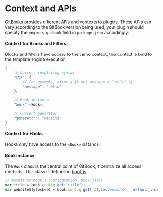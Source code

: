 # Context and APIs

GitBooks provides different APIs and contexts to plugins. These APIs can vary according to the GitBook version being used, your plugin should specify the `engines.gitbook` field in `package.json` accordingly.

#### Context for Blocks and Filters

Blocks and filters have access to the same context, this context is bind to the template engine execution:

```js
{
    // Current templating syntax
    "ctx": {
        // For example, after a {% set message = "hello" %}
        "message": "hello"
    },
    
    // Book instance
    "book" <Book>,
    
    // Current generator
    "generator": "website"
}
```

#### Context for Hooks

Hooks only have access to the `<Book>` instance.

#### Book instance

The `Book` class is the central point of GitBook, it centralize all access methods. This class is defined in [book.js](https://github.com/GitbookIO/gitbook/blob/master/lib/book.js).

```js
// Access to book's configuration (book.json)
var title = book.config.get('title');
var websiteStylesheet = book.config.get('styles.website', 'default_value.css');

```
